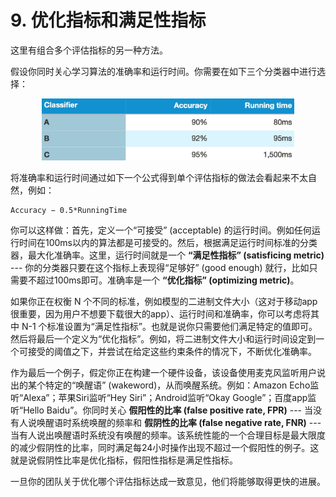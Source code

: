 # 9. 优化指标和满足性指标

这里有组合多个评估指标的另一种方法。

假设你同时关心学习算法的准确率和运行时间。你需要在如下三个分类器中进行选择： 

<p align="center">
    <img src="figs/AccandTime.jpg" height="80%" width="80%">
</p>

将准确率和运行时间通过如下一个公式得到单个评估指标的做法会看起来不太自然，例如：


    Accuracy − 0.5*RunningTime


你可以这样做：首先，定义一个“可接受” (acceptable) 的运行时间。例如任何运行时间在100ms以内的算法都是可接受的。然后，根据满足运行时间标准的分类器，最大化准确率。这里，运行时间就是一个 **“满足性指标” (satisficing metric)** --- 你的分类器只要在这个指标上表现得“足够好” (good enough) 就行，比如只需要不超过100ms即可。准确率是一个 **“优化指标” (optimizing metric)**。

如果你正在权衡 N 个不同的标准，例如模型的二进制文件大小（这对于移动app很重要，因为用户不想要下载很大的app）、运行时间和准确率，你可以考虑将其中 N-1 个标准设置为“满足性指标”。也就是说你只需要他们满足特定的值即可。然后将最后一个定义为“优化指标”。例如，将二进制文件大小和运行时间设定到一个可接受的阈值之下，并尝试在给定这些约束条件的情况下，不断优化准确率。

作为最后一个例子，假定你正在构建一个硬件设备，该设备使用麦克风监听用户说出的某个特定的“唤醒语” (wakeword)，从而唤醒系统。例如：Amazon Echo监听“Alexa”；苹果Siri监听“Hey Siri”；Android监听“Okay Google”；百度app监听“Hello Baidu”。你同时关心 **假阳性的比率 (false positive rate, FPR)** --- 当没有人说唤醒语时系统唤醒的频率和 **假阴性的比率 (false negative rate, FNR)** --- 当有人说出唤醒语时系统没有唤醒的频率。该系统性能的一个合理目标是最大限度的减少假阴性的比率，同时满足每24小时操作出现不超过一个假阳性的例子。这就是说假阴性比率是优化指标，假阳性指标是满足性指标。

一旦你的团队关于优化哪个评估指标达成一致意见，他们将能够取得更快的进展。
